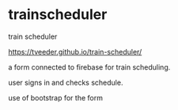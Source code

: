 # trainscheduler


train scheduler

https://tveeder.github.io/train-scheduler/


a form connected to firebase for train scheduling.

user signs in and checks schedule.  


use of bootstrap for the form

